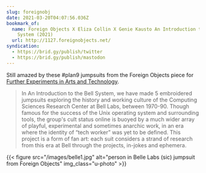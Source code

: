 ```yaml
---
slug: foreignobj
date: 2021-03-20T04:07:56.036Z
bookmark_of:
  name: Foreign Objects X Eliza Collin X Genie Kausto An Introduction to the Bell
    System (2021)
  url: http://1127.foreignobjects.net/
syndication:
  - https://brid.gy/publish/twitter
  - https://brid.gy/publish/mastodon
---
```

Still amazed by these #plan9 jumpsuits from the Foreign Objects piece for [Further Experiments in Arts and Technology](https://furtherexperiments.rhizome.org/).

> In An Introduction to the Bell System, we have made 5 embroidered jumpsuits exploring the history and working culture of the Computing Sciences Research Center at Bell Labs, between 1970-90. Though famous for the success of the Unix operating system and surrounding tools, the group's cult status online is buoyed by a much wider array of playful, experimental and sometimes anarchic work, in an era where the identity of “tech worker” was yet to be defined. This project is a form of fan art: each suit considers a strand of research from this era at Bell through the projects, in-jokes and ephemera.

{{< figure src="/images/belle1.jpg" alt="person in Belle Labs (sic) jumpsuit from Foreign Objects" img_class="u-photo" >}}